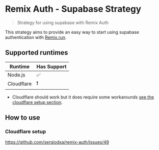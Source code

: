 # Remix Auth - Supabase Strategy

> Strategy for using supabase with Remix Auth

This strategy aims to provide an easy way to start using supabase authentication with [Remix.run](https://remix.run/).

## Supported runtimes

| Runtime    | Has Support |
| ---------- | ----------- |
| Node.js    | ✅          |
| Cloudflare | ❗          |

* Cloudflare should work but it does require some workarounds [see the cloudflare setup section](#cloudflare-setup).

## How to use

<!-- Explain how to use the strategy, here you should tell what options it expects from the developer when instantiating the strategy -->

### Cloudflare setup

<!-- Explain how to use the strategy in combination with cloudflare -->
https://github.com/sergiodxa/remix-auth/issues/49
